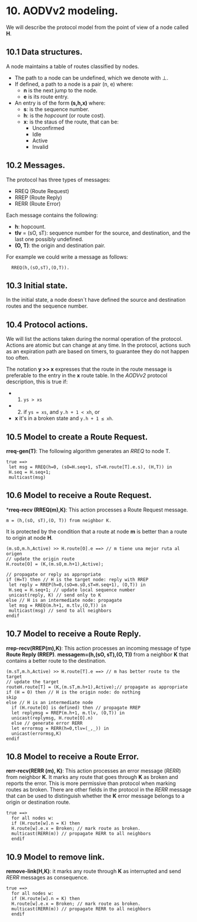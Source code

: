 # 10. AODVv2 modeling.

We will describe the protocol model from the point of view of a node called **H**.

## 10.1  Data structures.
A node maintains a table of routes classified by nodes.

- The path to a node can be undefined, which we denote with ⊥.
- If defined, a path to a node is a pair (n, e) where:
  - **n** is the next jump to the node.
  - **e** is its route entry.
- An entry is of the form **(s,h,x)** where:
  - **s**: is the sequence number.
  - **h**: is the _hopcount_ (or route cost).
  - **x**: is the staus of the route, that can be:
    - Unconfirmed
    - Idle
    - Active
    - Invalid

## 10.2 Messages.

The protocol has three types of messages:
- RREQ (Route Request)
- RREP (Route Reply)
- RERR (Route Error)

Each message contains the following:
- **h**: hopcount.
- **tlv** = (sO, sT): sequence number for the source, and destination, and the last one possibly undefined.
- **(O, T)**: the origin and destination pair.

For example we could write a message as follows:

```
  RREQ(h,(sO,sT),(O,T)).
```

## 10.3 Initial state.

In the initial state, a node doesn´t have defined the source and destination routes and the sequence number.

## 10.4 Protocol actions.

We will list the actions taken during the normal operation of the protocol. Actions are atomic but can change at any time. In the protocol, actions such as an expiration path are based on timers, to guarantee they do not happen too often.

The notation **y >> x** expresses that the route in the route message is preferable to the entry in the **x** route table. In the _AODVv2_ protocol description, this is true if:

 - 1. `ys > xs`
 - 2. if `ys = xs`, and `y.h + 1 < xh`, or
 - **x** it's in a broken state and `y.h + 1 ≤ xh`.


## 10.5 Model to create a Route Request.

**rreq-gen(T)**: The following algorithm generates an _RREQ_ to node T.

```
true ==>
 let msg = RREQ(h=0, (sO=H.seq+1, sT=H.route[T].e.s), (H,T)) in
 H.seq = H.seq+1;
 multicast(msg)
```

## 10.6 Model to receive a Route Request.

***rreq-recv (RREQ(m),K)**: This action processes a Route Request message.

```
m = (h,(sO, sT),(O, T)) from neighbor K. 
```

It is protected by the condition that a route at node **m** is better than a route to origin at node **H**.

```
(m.sO,m.h,Active) >> H.route[O].e ==> // m tiene una mejor ruta al origen 
// update the origin route
H.route[O] = (K,(m.sO,m.h+1),Active);

// propagate or reply as appropriate
if (H=T) then // H is the target node: reply with RREP
 let reply = RREP(h=0,(sO=m.sO,sT=H.seq+1), (O,T)) in
 H.seq = H.seq+1; // update local sequence number
 unicast(reply, K) // send only to K
else // H is an intermediate node: propagate
 let msg = RREQ(m.h+1, m.tlv,(O,T)) in
 multicast(msg) // send to all neighbors
endif
```

## 10.7 Model to receive a Route Reply.

**rrep-recv(RREP(m),K)**: This action processes an incoming message of type **Route Reply (RREP)**. **messagem=(h,(sO, sT),(O, T))** from a neighbor **K** that contains a better route to the destination.

```
(m.sT,m.h,Active) >> H.route[T].e ==> // m has better route to the target
// update the target 
routeH.route[T] = (K,(m.sT,m.h+1),Active);// propagate as appropriate
if (H = O) then // H is the origin node: do nothing
skip
else // H is an intermediate node
  if (H.route[O] is defined) then // propagate RREP
  let replymsg = RREP(m.h+1, m.tlv, (O,T)) in
  unicast(replymsg, H.route[O].n)
  else // generate error RERR
  let errormsg = RERR(h=0,tlv=(_,_)) in
  unicast(errormsg,K)
endif
```

## 10.8 Model to receive a Route Error.

**rerr-recv(RERR (m), K)**: This action processes an error message (_RERR_) from neighbor **K**. It marks any route that goes through **K** as broken and reports the error. This is more permissive than protocol when marking routes as broken. There are other fields in the protocol in the _RERR_ message that can be used to distinguish whether the **K** error message belongs to a origin or destination route.

```
true ==>
  for all nodes w:
  if (H.route[w].n = K) then
  H.route[w].e.x = Broken; // mark route as broken.
  multicast(RERR(m)) // propagate RERR to all neighbors
  endif
```


## 10.9 Model to remove link.
**remove-link(H,K)**: it marks any route through **K** as interrupted and send _RERR_ messages as consequence.

```
true ==>
  for all nodes w:
  if (H.route[w].n = K) then
  H.route[w].e.x = Broken; // mark route as broken.
  multicast(RERR(m)) // propagate RERR to all neighbors
  endif
```